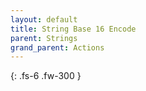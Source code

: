 ```yaml
---
layout: default
title: String Base 16 Encode
parent: Strings
grand_parent: Actions
---
```

{: .fs-6 .fw-300 }
